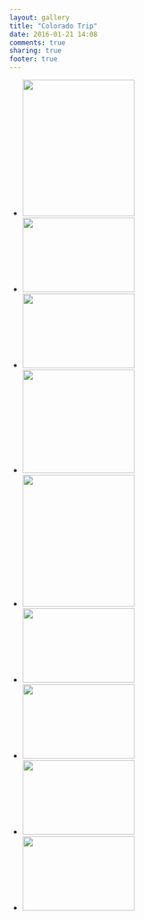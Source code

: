 ```yaml
---
layout: gallery
title: "Colorado Trip"
date: 2016-01-21 14:08
comments: true
sharing: true
footer: true
---
```

<div id="wookmark"><ul id="tiles">
<li><a href="https://img.gtww.net/2015/11_Colorado/db3d/denver_co_springs-1_b343371.jpg"><img data-title="" data-description="" src="https://img.gtww.net/2015/11_Colorado/db3d/Resizes/denver_co_springs-1_d97f.jpg" height="244" width="200"/></a></li>
<li><a href="https://img.gtww.net/2015/11_Colorado/db3d/denver_co_springs-2_3f90224.jpg"><img data-title="" data-description="" src="https://img.gtww.net/2015/11_Colorado/db3d/Resizes/denver_co_springs-2_c42e.jpg" height="133" width="200"/></a></li>
<li><a href="https://img.gtww.net/2015/11_Colorado/db3d/denver_co_springs-3_6445d04.jpg"><img data-title="" data-description="" src="https://img.gtww.net/2015/11_Colorado/db3d/Resizes/denver_co_springs-3_22ce.jpg" height="133" width="200"/></a></li>
<li><a href="https://img.gtww.net/2015/11_Colorado/db3d/denver_co_springs-4_0203aa5.jpg"><img data-title="" data-description="" src="https://img.gtww.net/2015/11_Colorado/db3d/Resizes/denver_co_springs-4_d585.jpg" height="185" width="200"/></a></li>
<li><a href="https://img.gtww.net/2015/11_Colorado/db3d/denver_co_springs-5_a19f7dc.jpg"><img data-title="" data-description="" src="https://img.gtww.net/2015/11_Colorado/db3d/Resizes/denver_co_springs-5_1a06.jpg" height="236" width="200"/></a></li>
<li><a href="https://img.gtww.net/2015/11_Colorado/db3d/denver_co_springs-6_53f9e3d.jpg"><img data-title="" data-description="" src="https://img.gtww.net/2015/11_Colorado/db3d/Resizes/denver_co_springs-6_f3ec.jpg" height="133" width="200"/></a></li>
<li><a href="https://img.gtww.net/2015/11_Colorado/db3d/denver_co_springs-7_420e808.jpg"><img data-title="" data-description="" src="https://img.gtww.net/2015/11_Colorado/db3d/Resizes/denver_co_springs-7_c35e.jpg" height="133" width="200"/></a></li>
<li><a href="https://img.gtww.net/2015/11_Colorado/db3d/denver_co_springs-8_35f9894.jpg"><img data-title="" data-description="" src="https://img.gtww.net/2015/11_Colorado/db3d/Resizes/denver_co_springs-8_e71d.jpg" height="133" width="200"/></a></li>
<li><a href="https://img.gtww.net/2015/11_Colorado/db3d/denver_co_springs-9_0c95c9e.jpg"><img data-title="" data-description="" src="https://img.gtww.net/2015/11_Colorado/db3d/Resizes/denver_co_springs-9_7486.jpg" height="133" width="200"/></a></li>

</ul></div>
